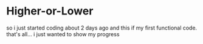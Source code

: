 # Higher-or-Lower
so i just started coding about 2 days ago and this if my first functional code.
that's all... i just wanted to show my progress
